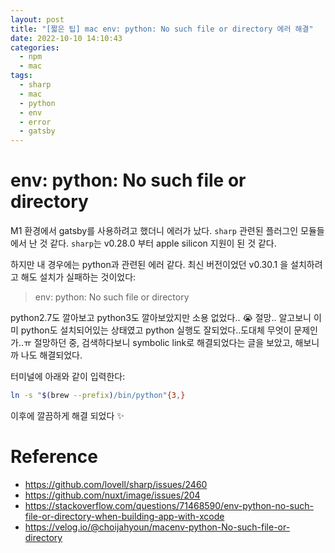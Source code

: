 ```yaml
---
layout: post
title: "[짧은 팁] mac env: python: No such file or directory 에러 해결"
date: 2022-10-10 14:10:43
categories:
  - npm
  - mac
tags:
  - sharp
  - mac
  - python
  - env
  - error
  - gatsby
---
```


# env: python: No such file or directory

M1 환경에서 gatsby를 사용하려고 했더니 에러가 났다. `sharp` 관련된 플러그인 모듈들에서 난 것 같다. `sharp`는 v0.28.0 부터 apple silicon 지원이 된 것 같다.

하지만 내 경우에는 python과 관련된 에러 같다. 최신 버전이었던 v0.30.1 을 설치하려고 해도 설치가 실패하는 것이었다:

> env: python: No such file or directory

python2.7도 깔아보고 python3도 깔아보았지만 소용 없었다.. 😭 절망.. 알고보니 이미 python도 설치되어있는 상태였고 python 실행도 잘되었다..도대체 무엇이 문제인가..ㅠ 절망하던 중, 검색하다보니 symbolic link로 해결되었다는 글을 보았고, 해보니까 나도 해결되었다.

터미널에 아래와 같이 입력한다:

```sh
ln -s "$(brew --prefix)/bin/python"{3,}
```

이후에 깔끔하게 해결 되었다 ✨

# Reference
- https://github.com/lovell/sharp/issues/2460
- https://github.com/nuxt/image/issues/204
- https://stackoverflow.com/questions/71468590/env-python-no-such-file-or-directory-when-building-app-with-xcode
- https://velog.io/@choijahyoun/macenv-python-No-such-file-or-directory